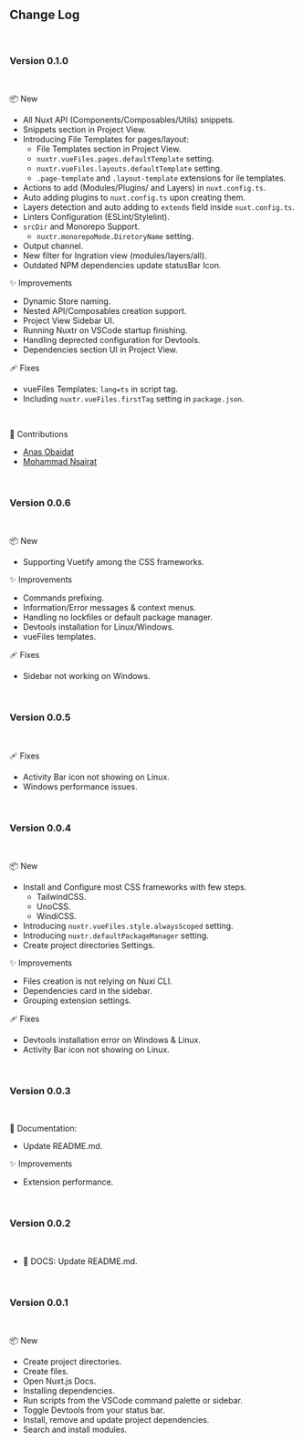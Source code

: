 ## Change Log

<br>

### Version 0.1.0
<br>

📦 New

- All Nuxt API (Components/Composables/Utils) snippets.
- Snippets section in Project View.
- Introducing File Templates for pages/layout:
    - File Templates section in Project View.
    - `nuxtr.vueFiles.pages.defaultTemplate` setting.
    - `nuxtr.vueFiles.layouts.defaultTemplate` setting.
    - `.page-template` and `.layout-template` extensions for ile templates.
- Actions to add (Modules/Plugins/ and Layers) in `nuxt.config.ts`.
- Auto adding plugins to `nuxt.config.ts` upon creating them.
- Layers detection and auto adding to `extends` field inside `nuxt.config.ts`.
- Linters Configuration (ESLint/Stylelint).
- `srcDir` and Monorepo Support.
    - `nuxtr.monorepoMode.DiretoryName` setting.
- Output channel.
- New filter for Ingration view (modules/layers/all).
- Outdated NPM dependencies update statusBar Icon.

✨ Improvements

- Dynamic Store naming.
- Nested API/Composables creation support.
- Project View Sidebar UI.
- Running Nuxtr on VSCode startup finishing.
- Handling deprected configuration for Devtools.
- Dependencies section UI in Project View.


🩹 Fixes

- vueFiles Templates: `lang=ts` in script tag.
- Including `nuxtr.vueFiles.firstTag` setting in `package.json`.

<br>

💚 Contributions

- [Anas Obaidat](https://github.com/anasobeidat)
- [Mohammad Nsairat](https://github.com/Nsairat)

<br>

### Version 0.0.6

<br>

📦 New
- Supporting Vuetify among the CSS frameworks.

✨ Improvements

- Commands prefixing.
- Information/Error messages & context menus.
- Handling no lockfiles or default package manager.
- Devtools installation for Linux/Windows.
- vueFiles templates.

🩹 Fixes

- Sidebar not working on Windows.

<br>

### Version 0.0.5

<br>

🩹 Fixes

- Activity Bar icon not showing on Linux.
- Windows performance issues.

<br>

### Version 0.0.4

<br>

📦 New

- Install and Configure most CSS frameworks with few steps.
    - TailwindCSS.
    - UnoCSS.
    - WindiCSS.
- Introducing `nuxtr.vueFiles.style.alwaysScoped` setting.
- Introducing `nuxtr.defaultPackageManager` setting.
- Create project directories Settings.

✨ Improvements

-  Files creation is not relying on Nuxi CLI.
-  Dependencies card in the sidebar.
-  Grouping extension settings.


🩹 Fixes

-  Devtools installation error on Windows & Linux.
-  Activity Bar icon not showing on Linux.

<br>

### Version 0.0.3

<br>

📖 Documentation:

- Update README.md.

✨ Improvements

- Extension performance.

<br>


### Version 0.0.2

<br>

- 📖 DOCS: Update README.md.

<br>


### Version 0.0.1

<br>

📦 New

- Create project directories.
- Create files.
- Open Nuxt.js Docs.
- Installing dependencies.
- Run scripts from the VSCode command palette or sidebar.
- Toggle Devtools from your status bar.
- Install, remove and update project dependencies.
- Search and install modules.

<br>
